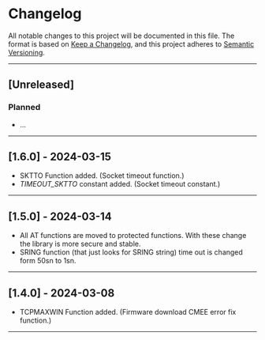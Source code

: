 # Changelog

All notable changes to this project will be documented in this file. The format is based on [Keep a Changelog](https://keepachangelog.com/en/1.0.0/), and this project adheres to [Semantic Versioning](https://semver.org/spec/v2.0.0.html).

---

## [Unreleased]

### Planned

- ...

---

## [1.6.0] - 2024-03-15

- SKTTO Function added. (Socket timeout function.)
- _TIMEOUT_SKTTO_ constant added. (Socket timeout constant.)

---

## [1.5.0] - 2024-03-14

- All AT functions are moved to protected functions. With these change the library is more secure and stable.
- SRING function (that just looks for SRING string) time out is changed form 50sn to 1sn.

---

## [1.4.0] - 2024-03-08

- TCPMAXWIN Function added. (Firmware download CMEE error fix function.)

---
